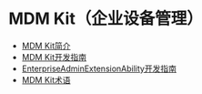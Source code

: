 # MDM Kit（企业设备管理）<!--mdm-kit-->

- [MDM Kit简介](mdm-kit-intro.md)
- [MDM Kit开发指南](mdm-kit-guide.md)
- [EnterpriseAdminExtensionAbility开发指南](mdm-kit-admin.md)
- [MDM Kit术语](mdm-kit-term.md)
